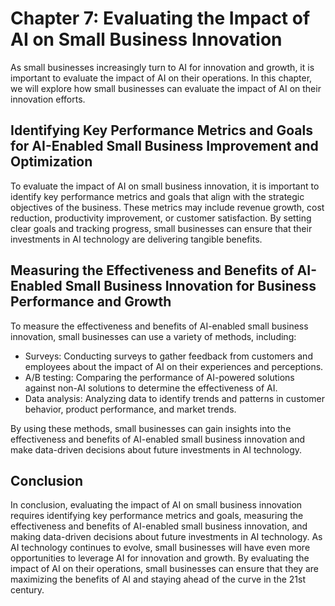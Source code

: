 Chapter 7: Evaluating the Impact of AI on Small Business Innovation
===================================================================

As small businesses increasingly turn to AI for innovation and growth, it is important to evaluate the impact of AI on their operations. In this chapter, we will explore how small businesses can evaluate the impact of AI on their innovation efforts.

Identifying Key Performance Metrics and Goals for AI-Enabled Small Business Improvement and Optimization
--------------------------------------------------------------------------------------------------------

To evaluate the impact of AI on small business innovation, it is important to identify key performance metrics and goals that align with the strategic objectives of the business. These metrics may include revenue growth, cost reduction, productivity improvement, or customer satisfaction. By setting clear goals and tracking progress, small businesses can ensure that their investments in AI technology are delivering tangible benefits.

Measuring the Effectiveness and Benefits of AI-Enabled Small Business Innovation for Business Performance and Growth
--------------------------------------------------------------------------------------------------------------------

To measure the effectiveness and benefits of AI-enabled small business innovation, small businesses can use a variety of methods, including:

* Surveys: Conducting surveys to gather feedback from customers and employees about the impact of AI on their experiences and perceptions.
* A/B testing: Comparing the performance of AI-powered solutions against non-AI solutions to determine the effectiveness of AI.
* Data analysis: Analyzing data to identify trends and patterns in customer behavior, product performance, and market trends.

By using these methods, small businesses can gain insights into the effectiveness and benefits of AI-enabled small business innovation and make data-driven decisions about future investments in AI technology.

Conclusion
----------

In conclusion, evaluating the impact of AI on small business innovation requires identifying key performance metrics and goals, measuring the effectiveness and benefits of AI-enabled small business innovation, and making data-driven decisions about future investments in AI technology. As AI technology continues to evolve, small businesses will have even more opportunities to leverage AI for innovation and growth. By evaluating the impact of AI on their operations, small businesses can ensure that they are maximizing the benefits of AI and staying ahead of the curve in the 21st century.
